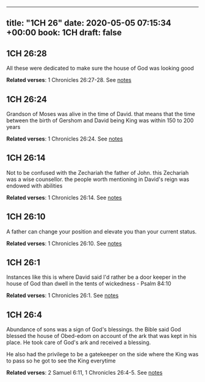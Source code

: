 
---
title: "1CH 26"
date: 2020-05-05 07:15:34 +00:00
book: 1CH
draft: false
---

## 1CH 26:28

All these were dedicated to make sure the house of God was looking good

**Related verses**: 1 Chronicles 26:27-28. See [notes](https://my.bible.com/notes/3422610235297882675)


## 1CH 26:24

Grandson of Moses was alive in the time of David. that means that the time between the birth of Gershom and David being King was within 150 to 200 years

**Related verses**: 1 Chronicles 26:24. See [notes](https://my.bible.com/notes/3422609386404307488)


## 1CH 26:14

Not to be confused with the Zechariah the father of John. this Zechariah was a wise counsellor. the people worth mentioning in David's reign was endowed with abilities

**Related verses**: 1 Chronicles 26:14. See [notes](https://my.bible.com/notes/3422597265411006940)


## 1CH 26:10

A father can change your position and elevate you than your current status.

**Related verses**: 1 Chronicles 26:10. See [notes](https://my.bible.com/notes/3422576994977308907)


## 1CH 26:1

Instances like this is where David said I'd rather be a door keeper in the house of God than dwell in the tents of wickedness - Psalm 84:10

**Related verses**: 1 Chronicles 26:1. See [notes](https://my.bible.com/notes/3422575471572541647)


## 1CH 26:4

Abundance of sons was a sign of God's blessings. the Bible said God blessed the house of Obed-edom on account of the ark that was kept in his place. He took care of God's ark and received a blessing. 

He also had the privilege to be a gatekeeper on the side where the King was to pass so he got to see the King everytime

**Related verses**: 2 Samuel 6:11, 1 Chronicles 26:4-5. See [notes](https://my.bible.com/notes/3421820525197648595)

